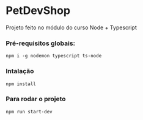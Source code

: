 # PetDevShop
Projeto feito no módulo do curso Node + Typescript

### Pré-requisitos globais:
`npm i -g nodemon typescript ts-node`

### Intalação
`npm install`

### Para rodar o projeto 
`npm run start-dev`